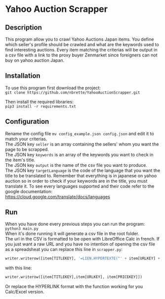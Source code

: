 # Yahoo Auction Scrapper

## Description

This program allow you to crawl Yahoo Auctions Japan items.
You define which seller's profile should be crawled and what are the keywords used to find interesting auctions.
Every item matching the criterias will be output in a csv file with a link to the proxy buyer Zenmarket since foreigners can not buy on yahoo auction Japan.

## Installation

To use this program first download the project:  
`git clone https://github.com/nbrette/YahooAuctionScrapper.git`  

Then install the required libraries:  
`pip3 install -r requirements.txt`

## Configuration

Rename the config file `mv config_example.json config.json` and edit it to match your criterias.  
The JSON key `seller` is an array containing the sellers' whom you want the page to be scrapped.  
The JSON key `keywords` is an array of the keywords you want to check in the item's title.  
The JSON key `output` is the name of the csv file you want to produce.  
The JSON key `targetLanguage` is the code of the language that you want the title to be translated to. Remember that everything is in japanese on yahoo auction so in order to check if your keywords are in the title, you must translate it. To see every languages supported and their code refer to the google documentation:  
https://cloud.google.com/translate/docs/languages

## Run
When you have done every previous steps you can run the program:  
`python3 main.py`  
When it's done running it will generate a csv file in the root folder.  
The url in the CSV is formatted to be open with LibreOffice Calc in french.
If you just want a raw URL and you have no intention of opening the csv file as a spreadsheat you can replace this line in `scrapper.py`:  
```python
writer.writerow([item[TITLEKEY], '=LIEN.HYPERTEXTE("' + item[URLKEY] + '")', item[PRICEKEY]])
```
with this line:  
```python
writer.writerow([item[TITLEKEY],item[URLKEY], item[PRICEKEY]])
```

Or replace the HYPERLINK format with the function working for you Calc/Excel version.